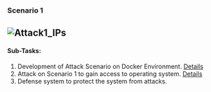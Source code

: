 ### Scenario 1

![Attack1_IPs](https://user-images.githubusercontent.com/30471250/155951763-c0ac9f9a-7b7f-4ef2-a24d-bf4b17fbd349.jpg)
---
#### Sub-Tasks:

1. Development of Attack Scenario on Docker Environment.  [Details](./BrewingScenario1.md)
2. Attack on Scenario 1 to gain access to operating system. [Details](./StepsToReproduceAttack1.md)
3. Defense system to protect the system from attacks.
